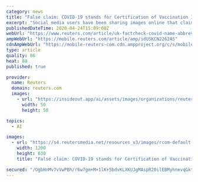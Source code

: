 ```yaml
---
category: news
title: "False claim: COVID-19 stands for Certification of Vaccination Identification by Artificial Intelligence"
excerpt: "Social media users have been sharing images online that claim that COVID-19 is an abbreviation for Certificate of Vaccination Identification by Artificial Intelligence (  , ​  and  ). The posts often include a black and white photograph of a soldier and two men while the soldier checks a document."
publishedDateTime: 2020-04-24T15:09:00Z
webUrl: "https://www.reuters.com/article/uk-factcheck-covid-name-abbreviation-idUSKCN2262AS"
ampWebUrl: "https://mobile.reuters.com/article/amp/idUSKCN2262AS"
cdnAmpWebUrl: "https://mobile-reuters-com.cdn.ampproject.org/c/s/mobile.reuters.com/article/amp/idUSKCN2262AS"
type: article
quality: 86
heat: 88
published: true

provider:
  name: Reuters
  domain: reuters.com
  images:
    - url: "https://insideout.app/ai/assets/images/organizations/reuters.com-50x50.jpg"
      width: 50
      height: 50

topics:
  - AI

images:
  - url: "https://s4.reutersmedia.net/resources_v3/images/rcom-default.png"
    width: 1200
    height: 630
    title: "False claim: COVID-19 stands for Certification of Vaccination Identification by Artificial Intelligence"

secured: "/OgbHnMv7vVwPBh/r6w7gm+M+1lK+5bdvKLXKUJgMAspR20ilEBMyhnevqGkt+cvkVLNOVJVa4eJVE5dGwG30wxHHZ47j6YWe2KLK6LIikfiuLPgEuu1nyUlfvGhlpyhO7IdoMli/L3BtFYoFBRo4cPzxgl598aijZ3UZk5Hv+hJpQYcXNyPludNP8YGhf1PsiWTKVSGHpPZmuvkVtE5utJa9z8lSfDgBDZH6UqtEr79MrhcVZOzPfMhKNqCsliZhMq28Bi6vH6y5rbnuoi9ByKl8f/E30NpW3dvsnsmyr/K+dfvDjHjF8YTqGwMRekE;wZ2YiW09+5l77RgDRQFAsA=="
---
```


